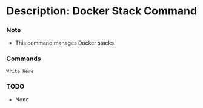 # Description: Docker Stack Command

### Note
* This command manages Docker stacks.

### Commands
```
Write Here
```

### TODO
* None

